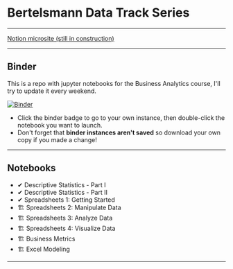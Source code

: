 # Bertelsmann Data Track Series
---

[Notion microsite (still in construction)](https://jeweled-sociology-9d9.notion.site/Bertelsmann-Data-Track-8464afff5a4c427390f5b151b43a7eac)

---
## Binder

This is a repo with jupyter notebooks for the Business Analytics course, I'll try to update it every weekend.

[![Binder](https://mybinder.org/badge_logo.svg)](https://mybinder.org/v2/gh/puentejose/bertelsmann-data-track.git/HEAD)

* Click the binder badge to go to your own instance, then double-click the notebook you want to launch.
* Don't forget that **binder instances aren't saved** so download your own copy if you made a change!

---
## Notebooks

* ✔ Descriptive Statistics - Part I
* ✔ Descriptive Statistics - Part II
* ✔ Spreadsheets 1: Getting Started
* 🏗 Spreadsheets 2: Manipulate Data
* 🏗 Spreadsheets 3: Analyze Data
* 🏗 Spreadsheets 4: Visualize Data
* 🏗 Business Metrics
* 🏗 Excel Modeling

---
